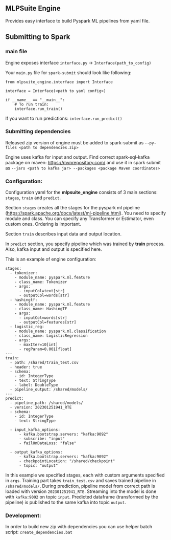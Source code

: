 ## MLPSuite Engine

Provides easy interface to build Pyspark ML pipelines from yaml file.

## Submitting to Spark
### main file
Engine exposes interface `interface.py` -> `Interface(path_to_config)`

Your `main.py` file for `spark-submit` should look like following:
```
from mlpsuite_engine.interface import Interface

interface = Interface(<path to yaml config>)

if __name__ == "__main__":
    # To run train:
    interface.run_train() 
```
If you want to run predictions: `interface.run_predict()`

### Submitting dependencies
Released zip version of engine must be added to spark-submit as `--py-files <path to dependencies.zip>`

Engine uses kafka for input and output. Find correct spark-sql-kafka package on maven: https://mvnrepository.com/ and use it in spark submit as `--jars <path to kafka jar> --packages <package Maven coordinates>`


### Configuration:
Configuration yaml for the **mlpsuite_engine** consists of 3 main sections: `stages`, `train` and `predict`.

Section `stages` creates all the stages for the pyspark ml pipeline (https://spark.apache.org/docs/latest/ml-pipeline.html). 
You need to specify module and class. 
You can specify any Transformer or Estimator, even custom ones. Ordering is important.

Section `train` describes input data and output location.

In `predict` section, you specify pipeline which was trained by **train** process. Also, kafka input and output is specified here.

This is an example of engine configuration:
```
stages:
  - tokenizer:
    - module_name: pyspark.ml.feature
    - class_name: Tokenizer
    - args:
      - inputCol=text[str]
      - outputCol=words[str]
  - hashingtf:
    - module_name: pyspark.ml.feature
    - class_name: HashingTF
    - args:
      - inputCol=words[str]
      - outputCol=features[str]
  - logistic_reg:
    - module_name: pyspark.ml.classification
    - class_name: LogisticRegression
    - args: 
      - maxIter=10[int]
      - regParam=0.001[float]
---
train:
  - path: /shared/train_test.csv
  - header: true
  - schema:
    - id: IntegerType
    - text: StringType
    - label: DoubleType
  - pipeline_output: /shared/models/
---
predict:
  - pipeline_path: /shared/models/
  - version: 202301251941_RTE
  - schema:
    - id: IntegerType
    - text: StringType

  - input_kafka_options:
      - kafka.bootstrap.servers: "kafka:9092"
      - subscribe: "input"
      - failOnDataLoss: "false"

  - output_kafka_options:
      - kafka.bootstrap.servers: "kafka:9092"
      - checkpointLocation: "/shared/checkpoint"
      - topic: "output"
```

In this example we specified stages, each with custom arguments specified in `args`. 
Training part takes `train_test.csv` and saves trained pipeline in `/shared/models/`.
During prediction, pipeline model from correct path is loaded with version `202301251941_RTE`.
Streaming into the model is done with `kafka:9092` on topic `input`. 
Predicted dataframe (transformed by the pipeline) is published to the same kafka into topic `output`.
### Development:
In order to build new zip with dependencies you can use helper batch script: `create_dependencies.bat`

